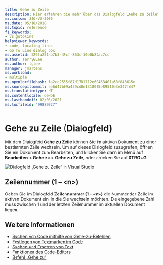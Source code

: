 ```yaml
---
title: Gehe zu Zeile
description: Hier erfahren Sie mehr über das Dialogfeld „Gehe zu Zeile“ und darüber, wie Sie damit zu einer bestimmten Zeile im aktiven Dokument wechseln können.
ms.custom: SEO-VS-2020
ms.date: 05/18/2018
ms.topic: reference
f1_keywords:
- vs.gotoline
helpviewer_keywords:
- code, locating lines
- Go To Line dialog box
ms.assetid: 529fa251-b7b3-49cf-863c-10e0b82ac7cc
author: TerryGLee
ms.author: tglee
manager: jmartens
ms.workload:
- multiple
ms.openlocfilehash: fa2cc2555f87d1781712e60463401a38f843635e
ms.sourcegitcommit: ae6d47b09a439cd0e13180f5e89510e3e347fd47
ms.translationtype: HT
ms.contentlocale: de-DE
ms.lasthandoff: 02/08/2021
ms.locfileid: "99889927"
---
```

# <a name="go-to-line-dialog-box"></a>Gehe zu Zeile (Dialogfeld)

Mit dem Dialogfeld **Gehe zu Zeile** können Sie im aktiven Dokument zu einer bestimmten Zeile wechseln. Um auf dieses Dialogfeld zuzugreifen, öffnen Sie ein Dokument zum Bearbeiten, und klicken Sie dann im Menü auf **Bearbeiten** > **Gehe zu** > **Gehe zu Zeile**, oder drücken Sie auf **STRG**+**G**.

![Dialogfeld „Gehe zu Zeile“ in Visual Studio](media/go-to-line-dialog-box.png)

## <a name="line-number-1---n"></a>Zeilennummer (1 – \<n>)

Geben Sie im Dialogfeld **Zeilennummer (1 - \<n>)** die Nummer der Zeile im aktiven Dokument ein, in die Sie wechseln möchten. Die eingegebene Zahl muss zwischen 1 und der letzten Zeilenummer im aktuellen Dokument liegen.

## <a name="see-also"></a>Weitere Informationen

- [Suchen von Code mithilfe von Gehe-zu-Befehlen](../../ide/go-to.md)
- [Festlegen von Textmarken im Code](../../ide/setting-bookmarks-in-code.md)
- [Suchen und Ersetzen von Text](../../ide/finding-and-replacing-text.md)
- [Funktionen des Code-Editors](../../ide/writing-code-in-the-code-and-text-editor.md)
- [Befehl „Gehe zu“](go-to-command.md)
